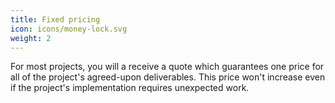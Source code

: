 ```yaml
---
title: Fixed pricing
icon: icons/money-lock.svg
weight: 2
---
```


For most projects, you will a receive a quote which guarantees one price for all of the project's agreed-upon deliverables. This price won't increase even if the project's implementation requires unexpected work.   

